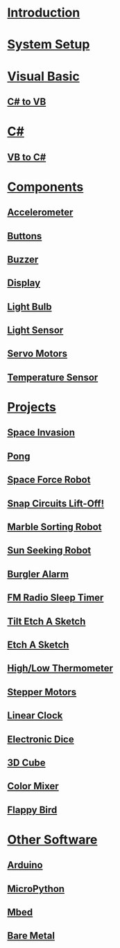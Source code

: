 # [Introduction](intro.md)
# [System Setup](system-setup.md)

# [Visual Basic](vb/intro.md)
## [C# to VB](vb/csharp-to-vb.md)

# [C#](csharp/intro.md)
## [VB to C#](csharp/vb-to-csharp.md)

# [Components](components/intro.md)
## [Accelerometer](components/accelerometer.md)
## [Buttons](components/buttons.md)
## [Buzzer](components/buzzer.md)
## [Display](components/display.md)
## [Light Bulb](components/light-bulb.md)
## [Light Sensor](components/light-sensor.md)
## [Servo Motors](components/servo-motors.md)
## [Temperature Sensor](components/temperature-sensor.md)

# [Projects](projects/intro.md)
## [Space Invasion](projects/space-invasion.md)
## [Pong](projects/pong.md)
## [Space Force Robot](projects/space-force.md)
## [Snap Circuits Lift-Off!](projects/lift-off.md)
## [Marble Sorting Robot](projects/marble-sorter.md)
## [Sun Seeking Robot](projects/sun-seeker.md)
## [Burgler Alarm](projects/burgler-alarm.md)
## [FM Radio Sleep Timer](projects/sleep-timer.md)
## [Tilt Etch A Sketch](projects/tilt-etch-a-sketch.md)
## [Etch A Sketch](projects/etch-a-sketch.md)
## [High/Low Thermometer](projects/high-low-thermometer.md)
## [Stepper Motors](projects/stepper-motors.md)
## [Linear Clock](projects/linear-clock.md)
## [Electronic Dice](projects/electronic-dice.md)
## [3D Cube](projects/3d-cube.md)
## [Color Mixer](projects/color-mixer.md)
## [Flappy Bird](projects/flappy-bird.md)

# [Other Software](other-software/intro.md)
## [Arduino](other-software/arduino.md)
## [MicroPython](other-software/micropython.md)
## [Mbed](other-software/mbed.md)
## [Bare Metal](other-software/bare-metal.md)
